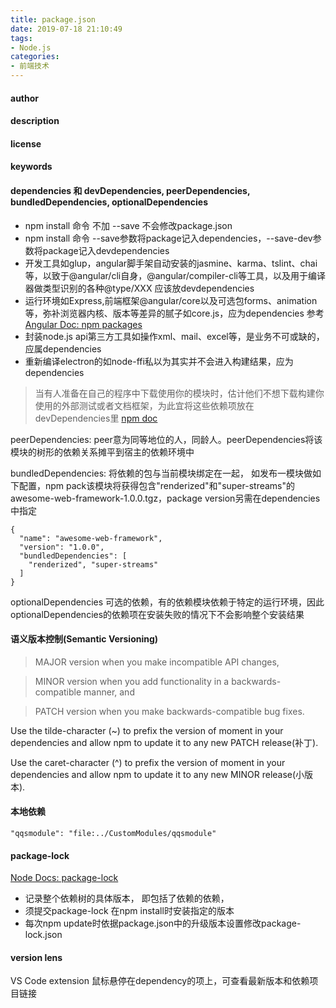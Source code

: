 ```yaml
---
title: package.json
date: 2019-07-18 21:10:49
tags:
- Node.js
categories: 
- 前端技术
---
```

#### author
#### description
#### license
#### keywords
#### dependencies 和 devDependencies, peerDependencies, bundledDependencies, optionalDependencies
+ npm install 命令 不加 --save 不会修改package.json
+ npm install 命令 --save参数将package记入dependencies，--save-dev参数将package记入devdependencies
+ 开发工具如glup，angular脚手架自动安装的jasmine、karma、tslint、chai等，以致于@angular/cli自身，@angular/compiler-cli等工具，以及用于编译器做类型识别的各种@type/XXX 应该放devdependencies
+ 运行环境如Express,前端框架@angular/core以及可选包forms、animation等，弥补浏览器内核、版本等差异的腻子如core.js，应为dependencies 参考[Angular Doc: npm packages](https://angular.cn/guide/npm-packages)
+ 封装node.js api第三方工具如操作xml、mail、excel等，是业务不可或缺的，应属dependencies
+ 重新编译electron的如node-ffi私以为其实并不会进入构建结果，应为dependencies
> 当有人准备在自己的程序中下载使用你的模块时，估计他们不想下载构建你使用的外部测试或者文档框架，为此宜将这些依赖项放在devDependencies里 [npm doc](https://docs.npmjs.com/cli/v6/configuring-npm/package-json#peerdependencies)

peerDependencies: peer意为同等地位的人，同龄人。peerDependencies将该模块的树形的依赖关系摊平到宿主的依赖环境中

bundledDependencies: 将依赖的包与当前模块绑定在一起， 如发布一模块做如下配置，npm pack该模块将获得包含"renderized"和"super-streams"的awesome-web-framework-1.0.0.tgz，package version另需在dependencies中指定
```
{
  "name": "awesome-web-framework",
  "version": "1.0.0",
  "bundledDependencies": [
    "renderized", "super-streams"
  ]
}
```

optionalDependencies 可选的依赖，有的依赖模块依赖于特定的运行环境，因此optionalDependencies的依赖项在安装失败的情况下不会影响整个安装结果

#### 语义版本控制(Semantic Versioning)
> MAJOR version when you make incompatible API changes,

> MINOR version when you add functionality in a backwards-compatible manner, and

> PATCH version when you make backwards-compatible bug fixes.

Use the tilde-character (~) to prefix the version of moment in your dependencies and allow npm to update it to any new PATCH release(补丁).

Use the caret-character (^) to prefix the version of moment in your dependencies and allow npm to update it to any new MINOR release(小版本).

#### 本地依赖
```
"qqsmodule": "file:../CustomModules/qqsmodule"
```
#### package-lock
[Node Docs: package-lock](http://nodejs.cn/learn/the-package-lock-json-file)
+ 记录整个依赖树的具体版本， 即包括了依赖的依赖，
+ 须提交package-lock 在npm install时安装指定的版本
+ 每次npm update时依据package.json中的升级版本设置修改package-lock.json

#### version lens
VS Code extension 鼠标悬停在dependency的项上，可查看最新版本和依赖项目链接
